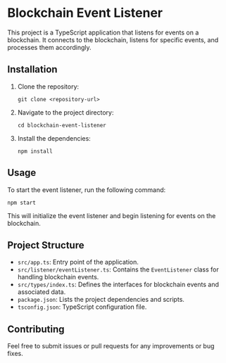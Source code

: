 # Blockchain Event Listener

This project is a TypeScript application that listens for events on a blockchain. It connects to the blockchain, listens for specific events, and processes them accordingly.

## Installation

1. Clone the repository:
   ```
   git clone <repository-url>
   ```

2. Navigate to the project directory:
   ```
   cd blockchain-event-listener
   ```

3. Install the dependencies:
   ```
   npm install
   ```

## Usage

To start the event listener, run the following command:
```
npm start
```

This will initialize the event listener and begin listening for events on the blockchain.

## Project Structure

- `src/app.ts`: Entry point of the application.
- `src/listener/eventListener.ts`: Contains the `EventListener` class for handling blockchain events.
- `src/types/index.ts`: Defines the interfaces for blockchain events and associated data.
- `package.json`: Lists the project dependencies and scripts.
- `tsconfig.json`: TypeScript configuration file.

## Contributing

Feel free to submit issues or pull requests for any improvements or bug fixes.